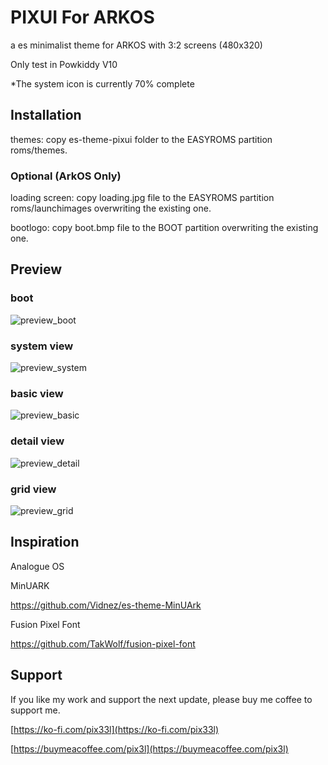 # PIXUI For ARKOS

a es minimalist theme for ARKOS with 3:2 screens (480x320)

Only test in Powkiddy V10

*The system icon is currently 70% complete


## Installation

themes: copy es-theme-pixui folder to the EASYROMS partition roms/themes.

### Optional (ArkOS Only)

loading screen: copy loading.jpg file to the EASYROMS partition roms/launchimages overwriting the existing one.

bootlogo: copy boot.bmp file to the BOOT partition overwriting the existing one.


## Preview

### boot

![preview_boot](https://pix3l.me/wp-content/uploads/2024/10/pixui-boot.jpg)

### system view

![preview_system](https://pix3l.me/wp-content/uploads/2024/10/pixui-system.jpg)

### basic view

![preview_basic](https://pix3l.me/wp-content/uploads/2024/10/pixui-basic.jpg)

### detail view

![preview_detail](https://pix3l.me/wp-content/uploads/2024/10/pixui-detail.jpg)

### grid view

![preview_grid](https://pix3l.me/wp-content/uploads/2024/10/pixui-grid.jpg)


## Inspiration

Analogue OS

MinUARK

https://github.com/Vidnez/es-theme-MinUArk

Fusion Pixel Font

https://github.com/TakWolf/fusion-pixel-font


## Support

If you like my work and support the next update, please buy me coffee to support me.

[https://ko-fi.com/pix33l](https://ko-fi.com/pix33l)

[https://buymeacoffee.com/pix3l](https://buymeacoffee.com/pix3l)
